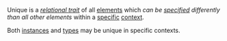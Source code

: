 Unique is a *[relational trait](https://github.com/gcassel/Modular-Organization-Terminology/blob/master/compound-terms/relational-trait.md)* of all [elements](https://github.com/gcassel/Modular-Organization-Terminology/blob/master/terms/element.md) which *can be [specified](https://github.com/gcassel/Modular-Organization-Terminology/blob/master/terms/specification.md) differently than all other elements* within a [specific](https://github.com/gcassel/Modular-Organization-Terminology/blob/master/terms/specific.md) [context](https://github.com/gcassel/Modular-Organization-Terminology/blob/master/terms/context.md).

Both [instances](https://github.com/gcassel/Modular-Organization-Terminology/blob/master/terms/instance.md) and [types](https://github.com/gcassel/Modular-Organization-Terminology/blob/master/terms/type.md) may be unique in specific contexts.

